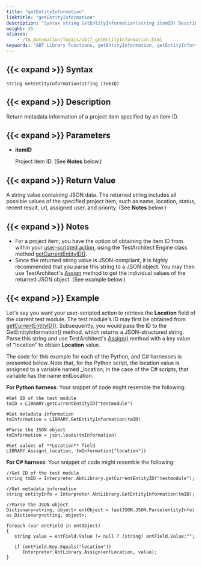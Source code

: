 ```yaml
--- 
title: "getEntityInformation"
linktitle: "getEntityInformation"
description: "Syntax string GetEntityInformation(string itemID) Description Return metadata information of a project item specified by an item ID. Parameters itemID Project item ID. (See Notes below.) Return Value ..."
weight: 45
aliases: 
    - /TA_Automation/Topics/abtf_getEntityInformation.html
keywords: "ABT Library Functions, getEntityInformation, getEntityInformation (ABT library function)"
---
```


## {{< expand >}} Syntax

`string GetEntityInformation(string itemID)`

## {{< expand >}} Description

Return metadata information of a project item specified by an item ID.

## {{< expand >}} Parameters

-   **itemID**

    Project item ID. \(See **Notes** below.\)


## {{< expand >}} Return Value

A string value containing JSON data. The returned string includes all possible values of the specified project item, such as name, location, status, recent result, url, assigned user, and priority. \(See **Notes** below.\)

## {{< expand >}} Notes

-   For a project item, you have the option of obtaining the item ID from within your [user-scripted action](/user-guide/support/glossary-of-terms/action-user-scripted), using the TestArchitect Engine class method [getCurrentEntityID\(\)](/automation-guide/action-based-testing-language/testarchitect-automation-classes/engine-class-methods/getcurrententityid).
-   Since the returned string value is JSON-compliant, it is highly recommended that you parse this string to a JSON object. You may then use TestArchitect's [Assign](/automation-guide/action-based-testing-language/testarchitect-automation-classes/engine-class-methods/assign) method to get the individual values of the returned JSON object. \(See example below.\)

## {{< expand >}} Example

Let's say you want your user-scripted action to retrieve the **Location** field of the current test module. The test module's ID may first be obtained from [getCurrentEntityID\(\)](/automation-guide/action-based-testing-language/testarchitect-automation-classes/engine-class-methods/getcurrententityid). Subsequently, you would pass the ID to the GetEntityInformation\(\) method, which returns a JSON-structured string. Parse this string and use TestArchitect's [Assign\(\)](/automation-guide/action-based-testing-language/testarchitect-automation-classes/engine-class-methods/assign) method with a key value of “location” to obtain **Location** value.

The code for this example for each of the Python, and C\# harnesses is presented below. Note that, for the Python script, the location value is assigned to a variable named \_location; in the case of the C\# scripts, that variable has the name entLocation.

**For Python harness**: Your snippet of code might resemble the following:

```
#Get ID of the test module
tmID = LIBRARY.getCurrentEntityID("testmodule")

#Get metadata information
tmInformation = LIBRARY.GetEntityInformation(tmID)

#Parse the JSON object
tmInformation = json.loads(tmInformation)

#Get values of **Location** field
LIBRARY.Assign(_location, tmInformation["location"])
```



**For C\# harness**: Your snippet of code might resemble the following:

```
//Get ID of the test module
string tmID = Interpreter.AbtLibrary.getCurrentEntityID("testmodule");

//Get metadata information
string entityInfo = Interpreter.AbtLibrary.GetEntityInformation(tmID);

//Parse the JSON object
Dictionary<string, object> entObject = fastJSON.JSON.Parse(entityInfo) as Dictionary<string, object>;
            
foreach (var entField in entObject)
{
   string value = entField.Value != null ? (string) entField.Value:"";
                
   if (entField.Key.Equals("location"))
      Interpreter.AbtLibrary.Assign(entLocation, value);
}
```




